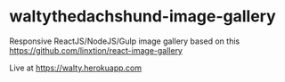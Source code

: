 # waltythedachshund-image-gallery

Responsive ReactJS/NodeJS/Gulp image gallery based on this https://github.com/linxtion/react-image-gallery

Live at https://walty.herokuapp.com

